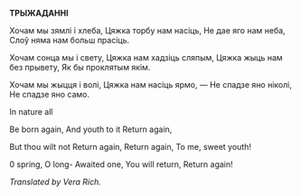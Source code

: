  
**ТРЫЖАДАННІ**

Хочам мы зямлі і хлеба, Цяжка торбу нам насіць, He дае яго нам неба, Слоў няма нам больш прасіць.

Хочам сонца мы і свету, Цяжка нам хадзіць сляпым, Цяжка жыць нам без прывету, Як бы проклятым якім.

Хочам мы жыцця і волі, Цяжка нам насіць ярмо, — He спадзе яно ніколі, He спадзе яно само.

In nature all

Be born again, And youth to it Return again,

But thou wilt not Return again, Return again, To me, sweet youth!

0 spring, O long- Awaited one, You will return, Return again!

_Translated by Vera Rich._
